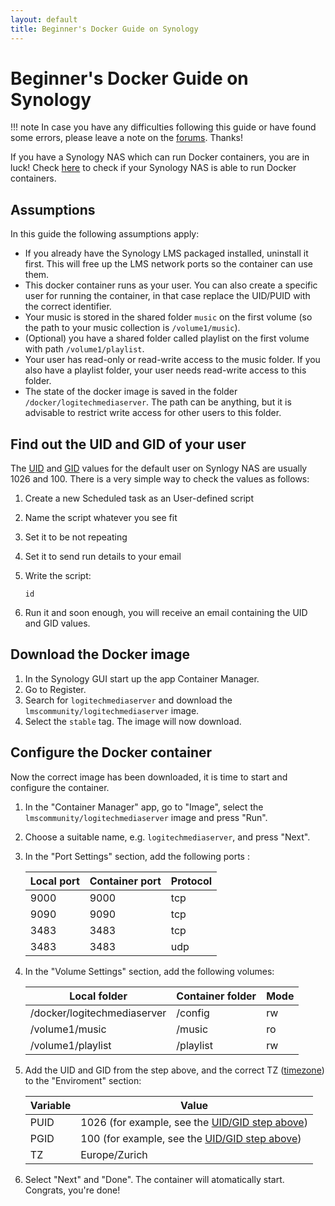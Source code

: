 ```yaml
---
layout: default
title: Beginner's Docker Guide on Synology
---
```


# Beginner's Docker Guide on Synology

!!! note
    In case you have any difficulties following this guide or have found some errors, please leave a note on the [forums](https://forums.slimdevices.com/forum/developer-forums/developers/1668265-documentation-update-call-for-volunteers). Thanks!

If you have a Synology NAS which can run Docker containers, you are in luck! Check [here](https://www.synology.com/nl-nl/dsm/packages/ContainerManager) to check if your Synology NAS is able to run Docker containers.

## Assumptions

In this guide the following assumptions apply:

- If you already have the Synology LMS packaged installed, uninstall it first. This will free up the LMS network ports so the container can use them.
- This docker container runs as your user. You can also create a specific user for running the container, in that case replace the UID/PUID with the correct identifier. 
- Your music is stored in the shared folder `music` on the first volume (so the path to your music collection is `/volume1/music`).
- (Optional) you have a shared folder called playlist on the first volume with path `/volume1/playlist`.
- Your user has read-only or read-write access to the music folder. If you also have a playlist folder, your user needs read-write access to this folder.
- The state of the docker image is saved in the folder `/docker/logitechmediaserver`. The path can be anything, but it is advisable to restrict write access for other users to this folder. 

## Find out the UID and GID of your user

The [UID](https://en.wikipedia.org/wiki/User_identifier) and [GID](https://en.wikipedia.org/wiki/Group_identifier) values for the default user on Synlogy NAS are usually 1026 and 100. There is a very simple way to check the values as follows\:

1. Create a new Scheduled task as an User-defined script
2. Name the script whatever you see fit
3. Set it to be not repeating
4. Set it to send run details to your email
5. Write the script\:

    ```
    id
    ```

6. Run it and soon enough, you will receive an email containing the UID and GID values.

## Download the Docker image

1. In the Synology GUI start up the app Container Manager.
2. Go to Register.
3. Search for `logitechmediaserver` and download the `lmscommunity/logitechmediaserver` image.
4. Select the `stable` tag. The image will now download.

## Configure the Docker container

Now the correct image has been downloaded, it is time to start and configure the container.

1. In the "Container Manager" app, go to "Image", select the `lmscommunity/logitechmediaserver` image and press "Run".
2. Choose a suitable name, e.g. `logitechmediaserver`, and press "Next".
3. In the "Port Settings" section, add the following ports :

    | Local port | Container port | Protocol |
    | --- | --- | --- |
    | 9000 | 9000 | tcp |
    | 9090 | 9090 | tcp |
    | 3483 | 3483 | tcp |
    | 3483 | 3483 | udp |

4. In the "Volume Settings" section, add the following volumes:

    | Local folder | Container folder | Mode |
    | --- | --- | --- |
    | /docker/logitechmediaserver | /config | rw |
    | /volume1/music | /music | ro |
    | /volume1/playlist | /playlist | rw |

5. Add the UID and GID from the step above, and the correct TZ ([timezone](https://en.wikipedia.org/wiki/List_of_tz_database_time_zones)) to the "Enviroment" section:

    | Variable | Value |
    | --- | --- |
    | PUID | 1026 (for example, see the [UID/GID step above](#find-out-the-uid-and-gid-of-your-user)) |
    | PGID | 100 (for example, see the [UID/GID step above](#find-out-the-uid-and-gid-of-your-user)) |
    | TZ | Europe/Zurich |

6. Select "Next" and "Done". The container will atomatically start. Congrats, you're done!
